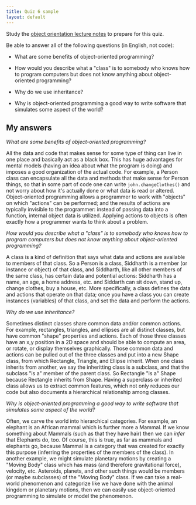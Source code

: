 ```yaml
---
title: Quiz 6 sample
layout: default
---
```


Study the
[object orientation lecture notes](/lecture/classes-and-object-orientation.html)
to prepare for this quiz.

Be able to answer all of the following questions (in English, not
code):

* What are some benefits of object-oriented programming?

* How would you describe what a "class" is to somebody who knows how
  to program computers but does not know anything about
  object-oriented programming?

* Why do we use inheritance?

* Why is object-oriented programming a good way to write software that
  simulates some aspect of the world?

## My answers

*What are some benefits of object-oriented programming?*

All the data and code that makes sense for some type of thing can live
in one place and basically act as a black box. This has huge
advantages for mental models (having an idea about what the program is
doing) and imposes a good organization of the actual code. For
example, a Person class can encapsulate all the data and methods that
make sense for Person things, so that in some part of code one can
write `john.changeClothes()` and not worry about how it's actually
done or what data is read or altered. Object-oriented programming
allows a programmer to work with "objects" on which "actions" can be
performed; and the results of actions are typically invisible to the
programmer: instead of passing data into a function, internal object
data is utilized. Applying actions to objects is often exactly how a
programmer wants to think about a problem.

*How would you describe what a "class" is to somebody who knows how to
program computers but does not know anything about object-oriented
programming?*

A class is a kind of definition that says what data and actions are
available to members of that class. So a Person is a class, Siddharth
is a member (or instance or object) of that class, and Siddharth, like
all other members of the same class, has certain data and potential
actions: Siddharth has a name, an age, a home address, etc. and
Siddarth can sit down, stand up, change clothes, buy a house,
etc. More specifically, a class defines the data and actions that
operate on that data; once you have a class you can create instances
(variables) of that class, and set the data and perform the actions.

*Why do we use inheritance?*

Sometimes distinct classes share common data and/or common
actions. For example, rectangles, triangles, and ellipses are all
distinct classes, but have common "shape" properties and actions. Each
of those three classes have an x,y position in a 2D space and should
be able to compute an area, or rotate, or display themselves
graphically. Those common data and actions can be pulled out of the
three classes and put into a new Shape class, from which Rectangle,
Triangle, and Ellipse inherit. When one class inherits from another,
we say the inheritting class is a subclass, and that the subclass "is
a" member of the parent class. So Rectangle "is a" Shape because
Rectangle inherits from Shape. Having a superclass or inherited class
allows us to extract common features, which not only reduces our code
but also documents a hierarchical relationship among classes.

*Why is object-oriented programming a good way to write software that
simulates some aspect of the world?*

Often, we carve the world into hierarchical categories. For example,
an elephant is an African mammal which is further more a Mammal. If we
know something about Mammals (such as that they have hair) then we can
*infer* that Elephants do, too. Of course, this is true, as far as
mammals and elephants go, because Mammal is a category that was
created for exactly this purpose (inferring the properties of the
members of the class). In another example, we might simulate planetary
motions by creating a "Moving Body" class which has mass (and
therefore gravitational force), velocity, etc. Asteroids, planets, and
other such things would be members (or maybe subclasses) of the
"Moving Body" class. If we can take a real-world phenomenon and
categorize like we have done with the animal kingdom or planetary
motions, then we can easily use object-oriented programming to
simulate or model the phenomenon.
